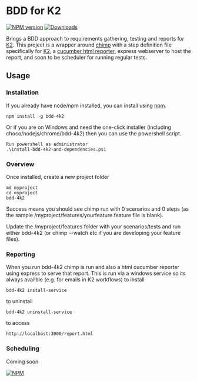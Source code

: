 # BDD for K2

[![NPM version](http://img.shields.io/npm/v/bdd-4k2.svg)](https://www.npmjs.com/package/bdd-4k2)
[![Downloads](https://img.shields.io/npm/dm/bdd-4k2.svg)](https://www.npmjs.com/package/bdd-4k2)

Brings a BDD approach to requirements gathering, testing and reports for [K2]. This project is a wrapper around [chimp] with a step definition file specifically for [K2], a [cucumber html reporter], express webserver to host the report, and soon to be scheduler for running regular tests. 

## Usage

### Installation

If you already have node/npm installed, you can install using [npm](https://www.npmjs.com/package/bdd-4k2).

```
npm install -g bdd-4k2
```

Or if you are on Windows and need the one-click installer (including choco/nodejs/chrome/bdd-4k2) then you can use the powershell script.

```
Run powershell as administrator
.\install-bdd-4k2-and-dependencies.ps1
```

### Overview

Once installed, create a new project folder

```
md myproject
cd myproject
bdd-4k2
```

Success means you should see chimp run with 0 scenarios and 0 steps (as the sample /myproject/features/yourfeature.feature file is blank).

Update the /myproject/features folder with your scenarios/tests and run either bdd-4k2 (or chimp --watch etc if you are developing your feature files).

### Reporting

When you run bdd-4k2 chimp is run and also a html cucumber reporter using express to serve that report. This is run via a windows service so its always availble (e.g. for emails in K2 workflows) to install

```
bdd-4k2 install-service
```

to uninstall

```
bdd-4k2 uninstall-service
```

to access

```
http://localhost:3000/report.html
```

### Scheduling

Coming soon

[![NPM](https://nodei.co/npm/bdd-4k2.png?downloads=true)](https://nodei.co/npm/bdd-4k2/)

[K2]: https://www.k2.com/
[cucumber html reporter]: https://github.com/gkushang/cucumber-html-reporter
[chimp]: https://github.com/xolvio/chimp